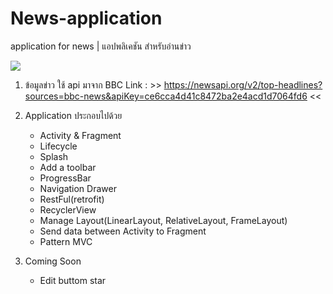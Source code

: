 # News-application
application for news | แอปพลิเคชัน สำหรับอ่านข่าว

![](.gif)

1. ข้อมูลข่าว ใช้ api มาจาก BBC 
    Link : >> https://newsapi.org/v2/top-headlines?sources=bbc-news&apiKey=ce6cca4d41c8472ba2e4acd1d7064fd6 <<
2. Application ประกอบไปด้วย
    - Activity & Fragment
    - Lifecycle
    - Splash
    - Add a toolbar
    - ProgressBar
    - Navigation Drawer
    - RestFul(retrofit)
    - RecyclerView
    - Manage Layout(LinearLayout, RelativeLayout, FrameLayout)
    - Send data between Activity to Fragment
    - Pattern MVC

3. Coming Soon 
    - Edit buttom star
